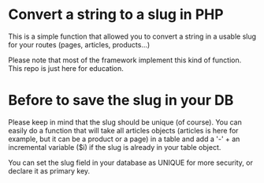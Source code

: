 # Convert a string to a slug in PHP

This is a simple function that allowed you to convert a string in a usable slug for your routes (pages, articles, products...)

Please note that most of the framework implement this kind of function. This repo is just here for education. 

# Before to save the slug in your DB

Please keep in mind that the slug should be unique (of course). You can easily do a function that will take all articles objects (articles is here for example, but it can be a product or a page) in a table and add a '-' + an incremental variable ($i) if the slug is already in your table object. 

You can set the slug field in your database as UNIQUE for more security, or declare it as primary key. 


